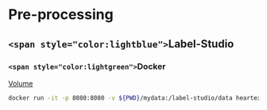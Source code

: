 # Pre-processing

## `<span style="color:lightblue">`Label-Studio

### `<span style="color:lightgreen">`Docker

[Volume](https://drive.google.com/drive/folders/1lfZTfyBITK0RF8ZWTQt7y9NxC_q-sGEZ)

```sh
docker run -it -p 8080:8080 -v ${PWD}/mydata:/label-studio/data heartexlabs/label-studio:latest label-studio --log-level DEBUG
```
